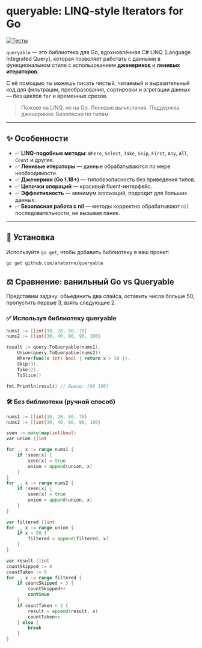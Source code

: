 # queryable: LINQ-style Iterators for Go
[![Тесты](https://github.com/ahatornn/queryable/actions/workflows/test.yml/badge.svg)](https://github.com/ahatornn/queryable/actions/workflows/test.yml)

`queryable` — это библиотека для Go, вдохновлённая C# LINQ (Language Integrated Query), которая позволяет работать с данными в функциональном стиле с использованием **дженериков** и **ленивых итераторов**.

С её помощью ты можешь писать чистый, читаемый и выразительный код для фильтрации, преобразования, сортировки и агрегации данных — без циклов `for` и временных срезов.

> Похоже на LINQ, но на Go. Ленивые вычисления. Поддержка дженериков. Безопасно по типам.

---

## ✨ Особенности

- ✅ **LINQ-подобные методы**: `Where`, `Select`, `Take`, `Skip`, `First`, `Any`, `All`, `Count` и другие.
- ✅ **Ленивые итераторы** — данные обрабатываются по мере необходимости.
- ✅ **Дженерики (Go 1.18+)** — типобезопасность без приведения типов.
- ✅ **Цепочки операций** — красивый fluent-интерфейс.
- ✅ **Эффективность** — минимум аллокаций, подходит для больших данных.
- ✅ **Безопасная работа с nil** — методы корректно обрабатывают `nil` последовательности, не вызывая паник.

---

## 🚀 Установка

Используйте `go get`, чтобы добавить библиотеку в ваш проект:

```bash
go get github.com/ahatornn/queryable
```

## ⚖️ Сравнение: ванильный Go vs Queryable

Представим задачу: объединить два слайса, оставить числа больше 50, пропустить первые 3, взять следующие 2.

### ✅ Используя библиотеку queryable

```go
nums1 := []int{10, 20, 60, 70}
nums2 := []int{30, 40, 80, 90, 100}

result := query.ToQueryable(nums1).
    Union(query.ToQueryable(nums2)).
    Where(func(x int) bool { return x > 50 }).
    Skip(3).
    Take(2).
    ToSlice()

fmt.Println(result) // Вывод: [90 100]
```

### 🛠 Без библиотеки (ручной способ)

```go
nums1 := []int{10, 20, 60, 70}
nums2 := []int{30, 40, 80, 90, 100}

seen := make(map[int]bool)
var union []int

for _, x := range nums1 {
    if !seen[x] {
        seen[x] = true
        union = append(union, x)
    }
}
for _, x := range nums2 {
    if !seen[x] {
        seen[x] = true
        union = append(union, x)
    }
}

var filtered []int
for _, x := range union {
    if x > 50 {
        filtered = append(filtered, x)
    }
}

var result []int
countSkipped := 0
countTaken := 0
for _, x := range filtered {
    if countSkipped < 3 {
        countSkipped++
        continue
    }
    if countTaken < 2 {
        result = append(result, x)
        countTaken++
    } else {
        break
    }
}
```